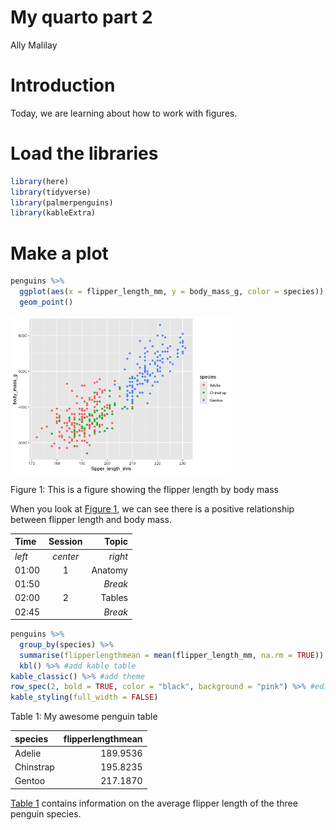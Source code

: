 # My quarto part 2
Ally Malilay

<script src="Week06_OnlineLecture_files/libs/kePrint-0.0.1/kePrint.js"></script>
<link href="Week06_OnlineLecture_files/libs/lightable-0.0.1/lightable.css" rel="stylesheet" />

# Introduction

Today, we are learning about how to work with figures.

# Load the libraries

``` r
library(here)
library(tidyverse)
library(palmerpenguins)
library(kableExtra)
```

# Make a plot

``` r
penguins %>%
  ggplot(aes(x = flipper_length_mm, y = body_mass_g, color = species)) +
  geom_point()
```

<div id="fig-penguin">

<img src="../Output/fig-penguin-1.png" style="width:70.0%"
data-fig-align="center" />

Figure 1: This is a figure showing the flipper length by body mass

</div>

When you look at
<a href="#fig-penguin" class="quarto-xref">Figure 1</a>, we can see
there is a positive relationship between flipper length and body mass.

| Time   | Session  |   Topic |
|:-------|:--------:|--------:|
| *left* | *center* | *right* |
| 01:00  |    1     | Anatomy |
| 01:50  |          | *Break* |
| 02:00  |    2     |  Tables |
| 02:45  |          | *Break* |

``` r
penguins %>%
  group_by(species) %>%
  summarise(flipperlengthmean = mean(flipper_length_mm, na.rm = TRUE)) %>%
  kbl() %>% #add kable table
kable_classic() %>% #add theme
row_spec(2, bold = TRUE, color = "black", background = "pink") %>% #edit appearance of row 2
kable_styling(full_width = FALSE)
```

<div id="tbl-penguin">

Table 1: My awesome penguin table

<div class="cell-output-display">

| species   | flipperlengthmean |
|:----------|------------------:|
| Adelie    |          189.9536 |
| Chinstrap |          195.8235 |
| Gentoo    |          217.1870 |

</div>

</div>

<a href="#tbl-penguin" class="quarto-xref">Table 1</a> contains
information on the average flipper length of the three penguin species.
